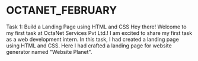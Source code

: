 # OCTANET_FEBRUARY


Task 1: Build a Landing Page using HTML and CSS
Hey there!
Welcome to my first task at OctaNet Services Pvt Ltd.! I am excited to share my first task as a web development intern. In this task, I had created a landing page using HTML and CSS.
Here I had crafted a landing page for website generator named "Website Planet".


